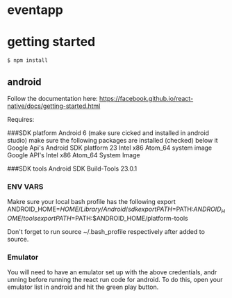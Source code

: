 # eventapp


# getting started 

	$ npm install 


## android 

Follow the documentation here: 
https://facebook.github.io/react-native/docs/getting-started.html

Requires: 

###SDK platform 
Android 6 (make sure cicked and installed in android studio)
make sure the following packages are installed (checked) below it
Google Api's 
Android SDK platform 23
Intel x86 Atom_64 system image
Google API's Intel x86 Atom_64 System Image

###SDK tools
Android SDK Build-Tools 23.0.1

### ENV VARS 

Makre sure your local bash profile has the following 
export ANDROID_HOME=$HOME/Library/Android/sdk
export PATH=$PATH:$ANDROID_HOME/tools
export PATH=$PATH:$ANDROID_HOME/platform-tools

Don't forget to run source ~/.bash_profile respectively after added to source. 

### Emulator

You will need to have an emulator set up with the above credentials, andr unning before running the react run code for android. 
To do this, open your emulator list in android and hit the green play button. 